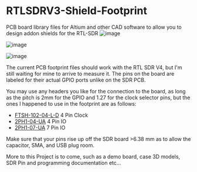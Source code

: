 # RTLSDRV3-Shield-Footprint
PCB board library files for Altium and other CAD software to allow you to design addon shields for the RTL-SDR
![image](https://github.com/user-attachments/assets/fd6ce70c-1677-4bbd-b527-4fcff965e1af)

![image](https://github.com/user-attachments/assets/aa98bc9b-8eb1-4ed8-b9b3-725709d26c71)

![image](https://github.com/user-attachments/assets/d12b4875-e1a1-4be7-8d3f-ec59744db6f6)



The current PCB footprint files should work with the RTL SDR V4, but I'm still waiting for mine to arrive to measure it. The pins on the board are labeled for their actual GPIO ports unlike on the SDR PCB. 

You may use any headers you like for the connection to the board, as long as the pitch is 2mm for the GPIO and 1.27 for the clock selector pins,  but the ones I happened to use in the footprint are as follows:
- [FTSH-102-04-L-D](https://www.digikey.com/en/products/detail/samtec-inc/FTSH-102-04-L-D/6691917?gQT=1) 4 Pin Clock
- [2PH1-04-UA](https://www.digikey.com/en/products/detail/adam-tech/2PH1-04-UA/9830490) 4 Pin IO
- [2PH1-07-UA](https://www.digikey.com/en/products/detail/adam-tech/2PH1-07-UA/9830373?_gl=1*1nskp6f*_up*MQ..&gclid=CjwKCAjwprjDBhBTEiwA1m1d0jyHd7EbUyi2BZ6WBnKEdPJ4hO-z-PR6A-W-btdEfwfTODgZfIo14BoCsjEQAvD_BwE&gclsrc=aw.ds&gbraid=0AAAAADrbLljkDSvB-JRU0Ef7sMyKYZog3) 7 Pin IO



Make sure that your pins rise up off the SDR board >6.38 mm as to allow the capacitor, SMA, and USB plug room.

More to this Project is to come, such as a demo board, case 3D models, SDR Pin and programming documentation etc...

